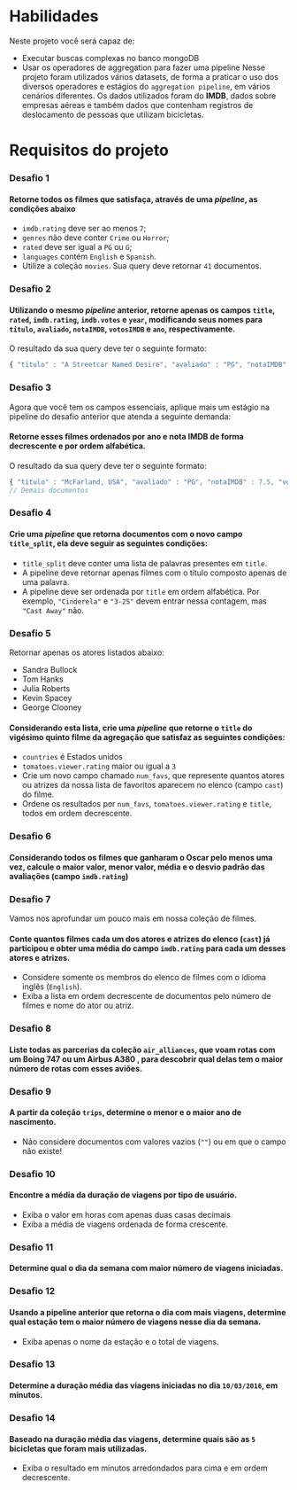 # Habilidades
Neste projeto você será capaz de:
- Executar buscas complexas no banco mongoDB
- Usar os operadores de aggregation para fazer uma pipeline
Nesse projeto foram utilizados vários datasets, de forma a praticar o uso dos diversos operadores e estágios do `aggregation pipeline`, em vários cenários diferentes.
Os dados utilizados foram do **IMDB**, dados sobre empresas aéreas e também dados que contenham registros de deslocamento de pessoas que utilizam bicicletas.
# Requisitos do projeto

### Desafio 1

#### Retorne todos os filmes que satisfaça, através de uma  _pipeline_, as condições abaixo
* `imdb.rating` deve ser ao menos `7`;
* `genres` não deve conter `Crime` ou `Horror`;
* `rated` deve ser igual a `PG` ou `G`;
* `languages` contém `English` e `Spanish`.
* Utilize a coleção `movies`.
Sua query deve retornar `41` documentos.
### Desafio 2

#### Utilizando o mesmo _pipeline_ anterior, retorne apenas os campos `title`, `rated`, `imdb.rating`, `imdb.votes` e `year`, modificando seus nomes para `titulo`, `avaliado`, `notaIMDB`, `votosIMDB` e `ano`, respectivamente.

O resultado da sua query deve ter o seguinte formato:
```javascript
{ "titulo" : "A Streetcar Named Desire", "avaliado" : "PG", "notaIMDB" : 8.1, "votosIMDB" : 72364, "ano" : 1951 }
```
### Desafio 3

Agora que você tem os campos essenciais, aplique mais um estágio na pipeline do desafio anterior que atenda a seguinte demanda:

#### Retorne esses filmes ordenados por ano e nota IMDB de forma decrescente e por ordem alfabética.

O resultado da sua query deve ter o seguinte formato:
```javascript
{ "titulo" : "McFarland, USA", "avaliado" : "PG", "notaIMDB" : 7.5, "votosIMDB" : 14091, "ano" : 2015 }
// Demais documentos
```
### Desafio 4

#### Crie uma _pipeline_ que retorna documentos  com o novo campo `title_split`, ela deve seguir as seguintes condições:

- `title_split` deve conter uma lista de palavras presentes em `title`.
- A pipeline deve retornar apenas filmes com o título composto apenas de uma palavra.
- A pipeline deve ser ordenada por `title` em ordem alfabética.
Por exemplo, `"Cinderela"` e `"3-25"` devem entrar nessa contagem, mas `"Cast Away"` não.

### Desafio 5

Retornar apenas os atores listados abaixo:
* Sandra Bullock
* Tom Hanks
* Julia Roberts
* Kevin Spacey
* George Clooney

#### Considerando esta lista, crie uma _pipeline_ que retorne o `title` do vigésimo quinto filme da agregação que satisfaz as seguintes condições:

- `countries` é Estados unidos
- `tomatoes.viewer.rating` maior ou igual a `3`
-  Crie um novo campo chamado `num_favs`, que represente quantos atores ou atrizes da nossa lista de favoritos aparecem no elenco (campo `cast`) do filme.
- Ordene os resultados por `num_favs`, `tomatoes.viewer.rating` e `title`, todos em ordem decrescente.
### Desafio 6

#### Considerando todos os filmes que ganharam o Oscar pelo menos uma vez, calcule o **maior valor**, **menor valor**, **média** e o **desvio padrão** das avaliações (campo `imdb.rating`)

### Desafio 7

Vamos nos aprofundar um pouco mais em nossa coleção de filmes.

#### Conte quantos filmes cada um dos atores e atrizes do elenco (`cast`) já participou e obter uma média do campo `imdb.rating` para cada um desses atores e atrizes.

- Considere somente os membros do elenco de filmes com o idioma inglês (`English`).
- Exiba a lista em ordem decrescente de documentos pelo número de filmes e nome do ator ou atriz.

### Desafio 8

#### Liste todas as parcerias da coleção `air_alliances`, que voam rotas com um Boing 747 ou um Airbus A380 , para descobrir qual delas tem o maior número de rotas com esses aviões.

### Desafio 9

#### A partir da coleção `trips`, determine o menor e o maior ano de nascimento.

- Não considere documentos com valores vazios (`""`) ou em que o campo não existe!

### Desafio 10

#### Encontre a média da duração de viagens por tipo de usuário.

- Exiba o valor em horas com apenas duas casas decimais
- Exiba a média de viagens ordenada de forma crescente.

### Desafio 11

#### Determine qual o dia da semana com maior número de viagens iniciadas.

### Desafio 12

#### Usando a pipeline anterior que retorna o dia com mais viagens, determine qual estação tem o maior número de viagens nesse dia da semana.

- Exiba apenas o nome da estação e o total de viagens.

### Desafio 13

#### Determine a duração média das viagens iniciadas no dia `10/03/2016`, em minutos.

### Desafio 14

#### Baseado na duração média das viagens, determine quais são as `5` bicicletas que foram mais utilizadas.

- Exiba o resultado em minutos arredondados para cima e em ordem decrescente.